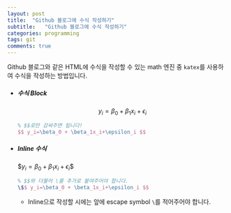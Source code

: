 ```yaml
---
layout: post
title:  "Github 블로그에 수식 작성하기"
subtitle:   "Github 블로그에 수식 작성하기"
categories: programming
tags: git
comments: true
---
```




Github 블로그와 같은 HTML에 수식을 작성할 수 있는 math 엔진 중 `katex`를 사용하여 수식을 작성하는 방법입니다.



- ##### 수식 Block

  $$ y_i=\beta_0 + \beta_1x_i+\epsilon_i $$

  ```latex
  % $$로만 감싸주면 됩니다!
  $$ y_i=\beta_0 + \beta_1x_i+\epsilon_i $$
  ```




- ##### Inline 수식

  \$$y_i=\beta_0 + \beta_1x_i+\epsilon_i$$

  ```latex
  % $$와 더불어 \를 추가로 붙여주어야 합니다.
  \$$ y_i=\beta_0 + \beta_1x_i+\epsilon_i $$
  ```

  - Inline으로 작성할 시에는 앞에 escape symbol `\`를 적어주어야 합니다.

    





